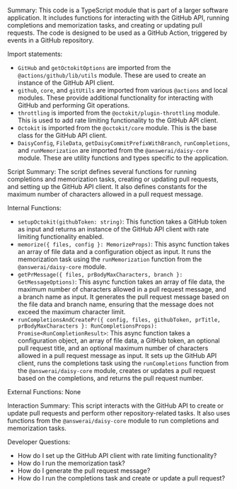 Summary:
This code is a TypeScript module that is part of a larger software application. It includes functions for interacting with the GitHub API, running completions and memorization tasks, and creating or updating pull requests. The code is designed to be used as a GitHub Action, triggered by events in a GitHub repository.

Import statements:
- `GitHub` and `getOctokitOptions` are imported from the `@actions/github/lib/utils` module. These are used to create an instance of the GitHub API client.
- `github`, `core`, and `gitUtils` are imported from various `@actions` and local modules. These provide additional functionality for interacting with GitHub and performing Git operations.
- `throttling` is imported from the `@octokit/plugin-throttling` module. This is used to add rate limiting functionality to the GitHub API client.
- `Octokit` is imported from the `@octokit/core` module. This is the base class for the GitHub API client.
- `DaisyConfig`, `FileData`, `getDaisyCommitPrefixWithBranch`, `runCompletions`, and `runMemorization` are imported from the `@answerai/daisy-core` module. These are utility functions and types specific to the application.

Script Summary:
The script defines several functions for running completions and memorization tasks, creating or updating pull requests, and setting up the GitHub API client. It also defines constants for the maximum number of characters allowed in a pull request message.

Internal Functions:
- `setupOctokit(githubToken: string)`: This function takes a GitHub token as input and returns an instance of the GitHub API client with rate limiting functionality enabled.
- `memorize({ files, config }: MemorizeProps)`: This async function takes an array of file data and a configuration object as input. It runs the memorization task using the `runMemorization` function from the `@answerai/daisy-core` module.
- `getPrMessage({ files, prBodyMaxCharacters, branch }: GetMessageOptions)`: This async function takes an array of file data, the maximum number of characters allowed in a pull request message, and a branch name as input. It generates the pull request message based on the file data and branch name, ensuring that the message does not exceed the maximum character limit.
- `runCompletionsAndCreatePr({ config, files, githubToken, prTitle, prBodyMaxCharacters }: RunCompletionsProps): Promise<RunCompletionResult>`: This async function takes a configuration object, an array of file data, a GitHub token, an optional pull request title, and an optional maximum number of characters allowed in a pull request message as input. It sets up the GitHub API client, runs the completions task using the `runCompletions` function from the `@answerai/daisy-core` module, creates or updates a pull request based on the completions, and returns the pull request number.

External Functions:
None

Interaction Summary:
This script interacts with the GitHub API to create or update pull requests and perform other repository-related tasks. It also uses functions from the `@answerai/daisy-core` module to run completions and memorization tasks.

Developer Questions:
- How do I set up the GitHub API client with rate limiting functionality?
- How do I run the memorization task?
- How do I generate the pull request message?
- How do I run the completions task and create or update a pull request?